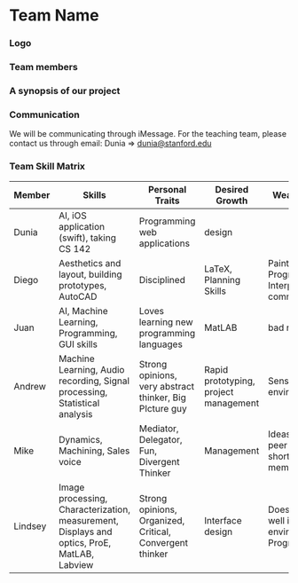 # Team Name 

### Logo

### Team members


### A synopsis of our project

### Communication
We will be communicating through iMessage. For the teaching team, please contact us through email: 
Dunia => dunia@stanford.edu

### Team Skill Matrix

Member | Skills | Personal Traits | Desired Growth | Weaknesses
--- | --- | --- | --- | ---
Dunia | AI, iOS application (swift), taking CS 142 | Programming web applications | design
Diego | Aesthetics and layout, building prototypes, AutoCAD | Disciplined | LaTeX, Planning Skills | Painting, Programming, Interpersonal communication
Juan | AI, Machine Learning, Programming, GUI skills | Loves learning new programming languages | MatLAB | bad memory
Andrew | Machine Learning, Audio recording, Signal processing, Statistical analysis | Strong opinions, very abstract thinker, Big PIcture guy | Rapid prototyping, project management | Sensitive to environments
Mike | Dynamics, Machining, Sales voice | Mediator, Delegator, Fun, Divergent Thinker | Management | Ideas require peer approval, short term memory
Lindsey | Image processing, Characterization, measurement, Displays and optics, ProE, MatLAB, Labview | Strong opinions, Organized, Critical, Convergent thinker | Interface design | Does not do well in chaotic environments, Programming
